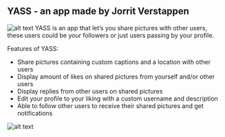 ## YASS - an app made by Jorrit Verstappen
![alt text](https://i.postimg.cc/QC6kXtmk/github-header.png)
YASS is an app that let’s you share pictures with other users, these users could be your followers or just users passing by your profile.

Features of YASS:
- Share pictures containing custom captions and a location with other users
- Display amount of likes on shared pictures from yourself and/or other users 
- Display replies from other users on shared pictures
- Edit your profile to your liking with a custom username and description
- Able to follow other users to receive their shared pictures and get notifications

![alt text](https://i.postimg.cc/L4qdSdNR/YASS-app-5.jpg)
